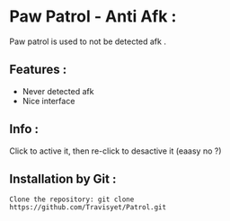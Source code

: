 # Paw Patrol - Anti Afk :
  Paw patrol is used to not be detected afk .

## Features :
 - Never detected afk 
 - Nice interface 

## Info :
  Click to active it, then re-click to desactive it (eaasy no ?)

## Installation by Git :
	Clone the repository: git clone https://github.com/Travisyet/Patrol.git
